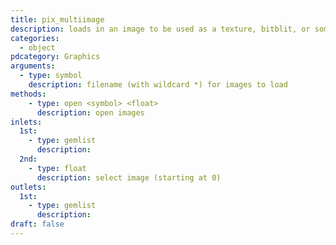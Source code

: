 ```yaml
---
title: pix_multiimage
description: loads in an image to be used as a texture, bitblit, or something else.
categories:
  - object
pdcategory: Graphics
arguments:
  - type: symbol
    description: filename (with wildcard *) for images to load
methods:
    - type: open <symbol> <float>
      description: open images
inlets:
  1st:
    - type: gemlist
      description:
  2nd:
    - type: float
      description: select image (starting at 0)
outlets:
  1st:
    - type: gemlist
      description:
draft: false
---
```


